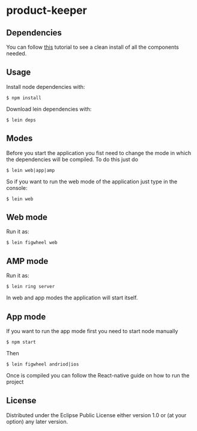 # product-keeper

## Dependencies

You can follow [this] tutorial to see a clean install of all the components needed.

## Usage

Install node dependencies with:

```
$ npm install
```

Download lein dependencies with:

```
$ lein deps
```

## Modes

Before you start the application you fist need to change the mode in which the dependencies will be compiled. To do this just do

```
$ lein web|app|amp
```

So if you want to run the web mode of the application just type in the console:

```
$ lein web
```

## Web mode

Run it as:

```
$ lein figwheel web
```

## AMP mode

Run it as:

```
$ lein ring server
```

In web and app modes the application will start itself.

## App mode

If you want to run the app mode first you need to start node manually

```
$ npm start
```

Then

```
$ lein figwheel andriod|ios
```

Once is compiled you can follow the React-native guide on how to run the project

## License

Distributed under the Eclipse Public License either version 1.0 or (at
your option) any later version.

[this]: https://gadfly361.github.io/gadfly-blog/2016-11-13-clean-install-of-ubuntu-to-re-natal.html